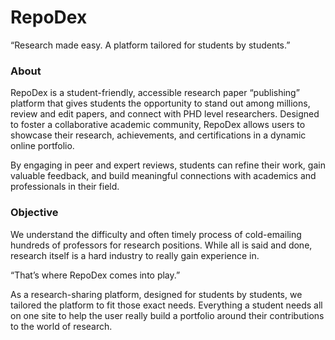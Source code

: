 # RepoDex
“Research made easy. A platform tailored for students by students.”

### About
RepoDex is a student-friendly, accessible research paper “publishing” platform that gives students the opportunity to stand out among millions, review and edit papers, and connect with PHD level researchers. Designed to foster a collaborative academic community, RepoDex allows users to showcase their research, achievements, and certifications in a dynamic online portfolio. 

By engaging in peer and expert reviews, students can refine their work, gain valuable feedback, and build meaningful connections with academics and professionals in their field.

### Objective 
We understand the difficulty and often timely process of cold-emailing hundreds of professors for research positions. While all is said and done, research itself is a hard industry to really gain experience in. 

“That’s where RepoDex comes into play.” 

 
As a research-sharing platform, designed for students by students, we tailored the platform to fit those exact needs. Everything a student needs all on one site to help the user really build a portfolio around their contributions to the world of research.

